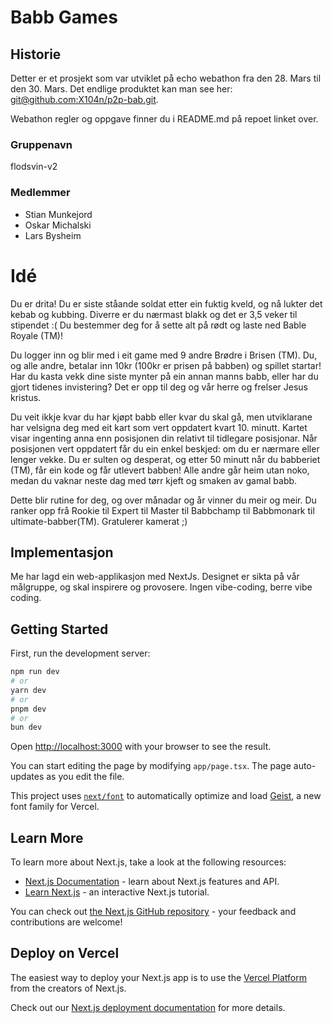 # Babb Games

## Historie

Detter er et prosjekt som var utviklet på echo webathon fra den 28. Mars til den 30. Mars. Det endlige produktet kan man see her: [git@github.com:X104n/p2p-bab.git](git@github.com:X104n/p2p-bab.git).

Webathon regler og oppgave finner du i README.md på repoet linket over.

### Gruppenavn

flodsvin-v2

### Medlemmer

- Stian Munkejord
- Oskar Michalski
- Lars Bysheim

# Idé

Du er drita! Du er siste ståande soldat etter ein fuktig kveld, og nå lukter det kebab og kubbing. Diverre er du nærmast blakk og det er 3,5 veker til stipendet :( Du bestemmer deg for å sette alt på rødt og laste ned Bable Royale (TM)!

Du logger inn og blir med i eit game med 9 andre Brødre i Brisen (TM). Du, og alle andre, betalar inn 10kr (100kr er prisen på babben) og spillet startar! Har du kasta vekk dine siste mynter på ein annan manns babb, eller har du gjort tidenes invistering? Det er opp til deg og vår herre og frelser Jesus kristus.

Du veit ikkje kvar du har kjøpt babb eller kvar du skal gå, men utviklarane har velsigna deg med eit kart som vert oppdatert kvart 10. minutt. Kartet visar ingenting anna enn posisjonen din relativt til tidlegare posisjonar. Når posisjonen vert oppdatert får du ein enkel beskjed: om du er nærmare eller lenger vekke. Du er sulten og desperat, og etter 50 minutt når du babberiet (TM), får ein kode og får utlevert babben! Alle andre går heim utan noko, medan du vaknar neste dag med tørr kjeft og smaken av gamal babb.

Dette blir rutine for deg, og over månadar og år vinner du meir og meir. Du ranker opp frå Rookie til Expert til Master til Babbchamp til Babbmonark til ultimate-babber(TM). Gratulerer kamerat ;)

## Implementasjon

Me har lagd ein web-applikasjon med NextJs. Designet er sikta på vår målgruppe, og skal inspirere og provosere. Ingen vibe-coding, berre vibe coding.

## Getting Started

First, run the development server:

```bash
npm run dev
# or
yarn dev
# or
pnpm dev
# or
bun dev
```

Open [http://localhost:3000](http://localhost:3000) with your browser to see the result.

You can start editing the page by modifying `app/page.tsx`. The page auto-updates as you edit the file.

This project uses [`next/font`](https://nextjs.org/docs/app/building-your-application/optimizing/fonts) to automatically optimize and load [Geist](https://vercel.com/font), a new font family for Vercel.

## Learn More

To learn more about Next.js, take a look at the following resources:

- [Next.js Documentation](https://nextjs.org/docs) - learn about Next.js features and API.
- [Learn Next.js](https://nextjs.org/learn) - an interactive Next.js tutorial.

You can check out [the Next.js GitHub repository](https://github.com/vercel/next.js) - your feedback and contributions are welcome!

## Deploy on Vercel

The easiest way to deploy your Next.js app is to use the [Vercel Platform](https://vercel.com/new?utm_medium=default-template&filter=next.js&utm_source=create-next-app&utm_campaign=create-next-app-readme) from the creators of Next.js.

Check out our [Next.js deployment documentation](https://nextjs.org/docs/app/building-your-application/deploying) for more details.